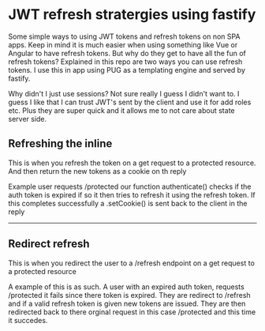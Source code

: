 # JWT refresh stratergies using fastify
Some simple ways to using JWT tokens and refresh tokens on non SPA apps. Keep in mind it is much easier when using something like Vue or Angular to have refresh tokens. But why do they get to have all the fun of refresh tokens? Explained in this repo are two ways you can use refresh tokens. I use this in app using PUG as a templating engine and served by fastify. 

Why didn't I just use sessions? Not sure really I guess I didn't want to. I guess I like that I can trust JWT's sent by the client and use it for add roles etc. Plus they are super quick and it allows me to not care about state server side.

## Refreshing the inline

This is when you refresh the token on a get request to a protected resource. And then return the new tokens as a cookie on th reply

Example user requests /protected our function authenticate() checks if the auth token is expired if so it then tries to refresh it using the refresh token. If this completes successfully a .setCookie() is sent back to the client in the reply

---

## Redirect refresh

This is when you redirect the user to a /refresh endpoint on a get request to a protected resource 

A example of this is as such. A user with an expired auth token, requests /protected it fails since there token is expired. They are redirect to /refresh and if a valid refresh token is given new tokens are issued. They are then redirected back to there orginal request in this case /protected and this time it succedes. 